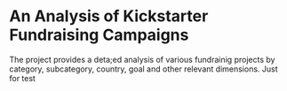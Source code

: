 # An Analysis of Kickstarter Fundraising Campaigns
The project provides a deta;ed analysis of various fundrainig projects by category, subcategory, country, goal and other relevant dimensions.
Just for test
